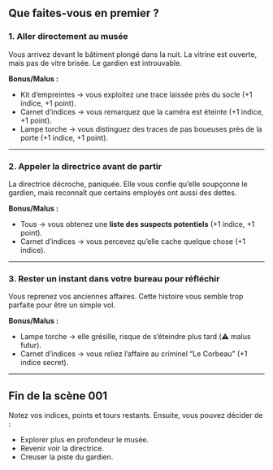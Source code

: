 ## Que faites-vous en premier ?

### 1. Aller directement au musée
Vous arrivez devant le bâtiment plongé dans la nuit.
La vitrine est ouverte, mais pas de vitre brisée. Le gardien est introuvable.

**Bonus/Malus :**
- Kit d’empreintes → vous exploitez une trace laissée près du socle (+1 indice, +1 point).
- Carnet d’indices → vous remarquez que la caméra est éteinte (+1 indice, +1 point).
- Lampe torche → vous distinguez des traces de pas boueuses près de la porte (+1 indice, +1 point).

---

### 2. Appeler la directrice avant de partir
La directrice décroche, paniquée. Elle vous confie qu’elle soupçonne le gardien, mais reconnaît que certains employés ont aussi des dettes.

**Bonus/Malus :**
- Tous → vous obtenez une **liste des suspects potentiels** (+1 indice, +1 point).
- Carnet d’indices → vous percevez qu’elle cache quelque chose (+1 indice).

---

### 3. Rester un instant dans votre bureau pour réfléchir
Vous reprenez vos anciennes affaires. Cette histoire vous semble trop parfaite pour être un simple vol.

**Bonus/Malus :**
- Lampe torche → elle grésille, risque de s’éteindre plus tard (⚠️ malus futur).
- Carnet d’indices → vous reliez l’affaire au criminel “Le Corbeau” (+1 indice secret).

---

## Fin de la scène 001

Notez vos indices, points et tours restants.
Ensuite, vous pouvez décider de :
- Explorer plus en profondeur le musée.
- Revenir voir la directrice.
- Creuser la piste du gardien.  
